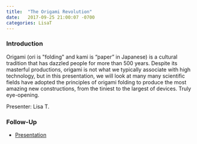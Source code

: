```yaml
---
title:  "The Origami Revolution"
date:   2017-09-25 21:00:07 -0700
categories: LisaT
---
```


### Introduction

Origami (ori is "folding" and kami is “paper” in Japanese) is a cultural tradition that has dazzled people for more than 500 years. Despite its masterful productions, origami is not what we typically associate with high technology, but in this presentation, we will look at many many scientific fields have adopted the principles of origami folding to produce the most amazing new constructions, from the tiniest to the largest of devices. Truly eye-opening.

Presenter: Lisa T.

### Follow-Up

* [Presentation](/assets/present/origami-revolution.pdf) 